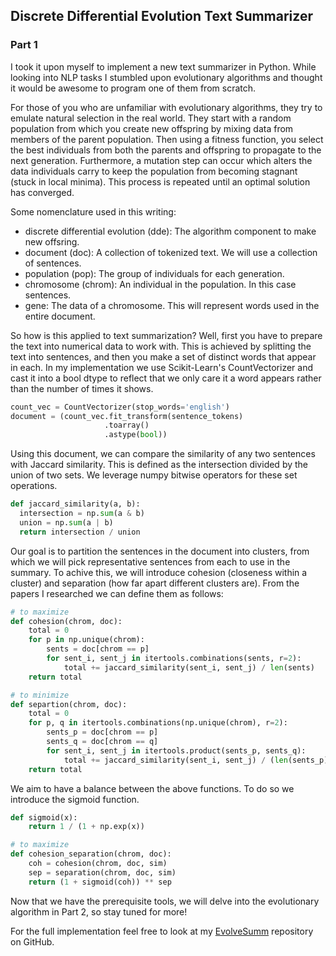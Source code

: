 ## Discrete Differential Evolution Text Summarizer
### Part 1

I took it upon myself to implement a new text summarizer in Python. While looking
into NLP tasks I stumbled upon evolutionary algorithms and thought it would be
awesome to program one of them from scratch.

For those of you who are unfamiliar  with evolutionary algorithms, they try to
emulate natural selection in the real world. They start with a random population
from which you create new offspring by mixing data from members of the parent
population. Then using a fitness function, you select the best individuals from
both the parents and offspring to propagate to the next generation. Furthermore,
a mutation step can occur which alters the data individuals carry to keep the
population from becoming stagnant (stuck in local minima). This process is
repeated until an optimal solution has converged.

Some nomenclature used in this writing:
- discrete differential evolution (dde): The algorithm component to make new offsring.
- document (doc): A collection of tokenized text. We will use a collection of sentences.
- population (pop): The group of individuals for each generation.
- chromosome (chrom): An individual in the population. In this case sentences.
- gene: The data of a chromosome. This will represent words used in the entire document.

So how is this applied to text summarization? Well, first you have to prepare
the text into numerical data to work with. This is achieved by splitting the text
into sentences, and then you make a set of distinct words that appear in each.
In my implementation we use Scikit-Learn's CountVectorizer and cast it into a bool
dtype to reflect that we only care it a word appears rather than the number of
times it shows.
```python
count_vec = CountVectorizer(stop_words='english')
document = (count_vec.fit_transform(sentence_tokens)
                     .toarray()
                     .astype(bool))
```
Using this document, we can compare the similarity of any two sentences with
Jaccard similarity. This is defined as the intersection divided by the union of
two sets. We leverage numpy bitwise operators for these set operations.
```python
def jaccard_similarity(a, b):
  intersection = np.sum(a & b)
  union = np.sum(a | b)
  return intersection / union
```
Our goal is to partition the sentences in the document into clusters, from which
we will pick representative sentences from each to use in the summary. To achive
this, we will introduce cohesion (closeness within a cluster) and separation (how
far apart different clusters are). From the papers I researched we can define
them as follows:
```python
# to maximize
def cohesion(chrom, doc):
    total = 0
    for p in np.unique(chrom):
        sents = doc[chrom == p]
        for sent_i, sent_j in itertools.combinations(sents, r=2):
            total += jaccard_similarity(sent_i, sent_j) / len(sents)
    return total

# to minimize
def separtion(chrom, doc):
    total = 0
    for p, q in itertools.combinations(np.unique(chrom), r=2):
        sents_p = doc[chrom == p]
        sents_q = doc[chrom == q]
        for sent_i, sent_j in itertools.product(sents_p, sents_q):
            total += jaccard_similarity(sent_i, sent_j) / (len(sents_p) * len(sents_q))
    return total
```
We aim to have a balance between the above functions. To do so we introduce the
sigmoid function.
```python
def sigmoid(x):
    return 1 / (1 + np.exp(x))

# to maximize
def cohesion_separation(chrom, doc):
    coh = cohesion(chrom, doc, sim)
    sep = separation(chrom, doc, sim)
    return (1 + sigmoid(coh)) ** sep
```
Now that we have the prerequisite tools, we will delve into the evolutionary
algorithm in Part 2, so stay tuned for more!

For the full implementation feel free to look at my [EvolveSumm](https://github.com/MattEding/EvolveSumm)
repository on GitHub.

